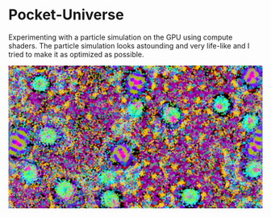 # Pocket-Universe
Experimenting with a particle simulation on the GPU using compute shaders. The particle simulation looks astounding and very life-like and I tried to make it as optimized as possible.

![](/screenshots/1.png)
